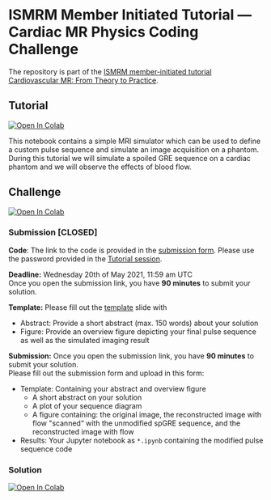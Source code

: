 # ISMRM Member Initiated Tutorial — Cardiac MR Physics Coding Challenge

The repository is part of the [ISMRM member-initiated tutorial Cardiovascular MR: From Theory to Practice](https://ismrm-mit-cmr.github.io/). 

## Tutorial

[![Open In Colab](https://colab.research.google.com/assets/colab-badge.svg)](https://colab.research.google.com/github/ISMRM-MIT-CMR/CMR-physics-challenge/blob/master/ISMRM_final_live.ipynb)

This notebook contains a simple MRI simulator which can be used to define a custom pulse sequence and simulate an image acquisition on a phantom.
During this tutorial we will simulate a spoiled GRE sequence on a cardiac phantom and we will observe the effects of blood flow.

## Challenge

[![Open In Colab](https://colab.research.google.com/assets/colab-badge.svg)](https://colab.research.google.com/github/ISMRM-MIT-CMR/CMR-physics-challenge/blob/master/ISMRM_final_challenge.ipynb)

### Submission [CLOSED]
**Code**: The link to the code is provided in the [submission form](https://github.com/ISMRM-MIT-CMR/CMR-physics-challenge/blob/master/ISMRM_final_challenge.ipynb). Please use the password provided in the [Tutorial session](https://ismrm-mit-cmr.github.io/Tutorial_session.html).


**Deadline:** Wednesday 20th of May 2021, 11:59 am UTC <br/>
Once you open the submission link, you have **90 minutes** to submit your solution. 

**Template:** Please fill out the [template](template/ISMRM_MIT_CMR_PhysicsChallenge.potx) slide with 
- Abstract: Provide a short abstract (max. 150 words) about your solution
- Figure: Provide an overview figure depicting your final pulse sequence as well as the simulated imaging result

**Submission:**
Once you open the submission link, you have **90 minutes** to submit your solution. <br/>
Please fill out the submission form and upload in this form:
- Template: Containing your abstract and overview figure
	- A short abstract on your solution
	- A plot of your sequence diagram
	- A figure containing: the original image, the reconstructed image with flow "scanned“ with the unmodified spGRE sequence, and the reconstructed image with flow 
- Results: Your Jupyter notebook as `*.ipynb` containing the modified pulse sequence code

### Solution
[![Open In Colab](https://colab.research.google.com/assets/colab-badge.svg)](https://colab.research.google.com/github/ISMRM-MIT-CMR/CMR-physics-challenge/blob/master/ISMRM_solution_flowcomp.ipynb)
